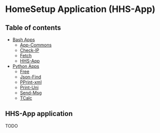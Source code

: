 # HomeSetup Application (HHS-App)

## Table of contents

<!-- toc -->
- [Bash Apps](../../applications.md#bash-apps)
  * [App-Commons](app-commons.md)
  * [Check-IP](check-ip.md)
  * [Fetch](fetch.md)
  * [HHS-App](hhs-app.md)
- [Python Apps](../../applications.md#python-apps)
  * [Free](../py/free.md)
  * [Json-Find](../py/json-find.md)
  * [PPrint-xml](../py/pprint-xml.md)
  * [Print-Uni](../py/print-uni.md)
  * [Send-Msg](../py/send-msg.md)
  * [TCalc](../py/tcalc.md)
<!-- tocstop -->

## HHS-App application

TODO
